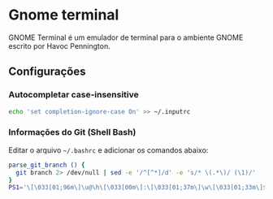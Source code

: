 # Gnome terminal

GNOME Terminal é um emulador de terminal para o ambiente GNOME escrito por Havoc Pennington. 

## Configurações

### Autocompletar case-insensitive

```sh
echo 'set completion-ignore-case On' >> ~/.inputrc
```

### Informações do Git (Shell Bash)

Editar o arquivo `~/.bashrc` e adicionar os comandos abaixo:

```sh
parse_git_branch () {
  git branch 2> /dev/null | sed -e '/^[^*]/d' -e 's/* \(.*\)/ (\1)/'
}
PS1='\[\033[01;96m\]\u@\h\[\033[00m\]:\[\033[01;37m\]\w\[\033[01;33m\]$(parse_git_branch)\[\033[00m\]\$ '
```
